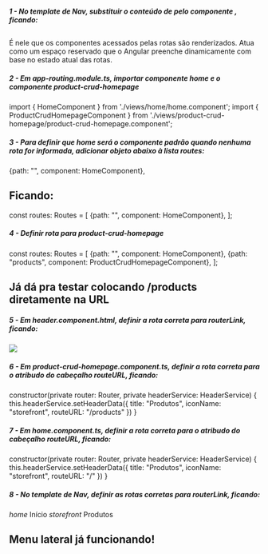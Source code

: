 ##### 1 - No template de Nav, substituir o conteúdo de <mat-sidenav-content> pelo componente <router-outlet>, ficando:
<mat-sidenav-content class="content">
    <router-outlet></router-outlet>
</mat-sidenav-content>

## <router-outlet>
É nele que os componentes acessados pelas rotas são renderizados. Atua como um espaço reservado que o Angular preenche dinamicamente com base no estado atual das rotas.


##### 2 - Em app-routing.module.ts, importar componente home e o componente product-crud-homepage
import { HomeComponent } from './views/home/home.component';
import { ProductCrudHomepageComponent } from './views/product-crud-homepage/product-crud-homepage.component';


##### 3 - Para definir que home será o componente padrão quando nenhuma rota for informada, adicionar objeto abaixo à lista routes:
{path: "", component: HomeComponent},

## Ficando:
const routes: Routes = [
  {path: "", component: HomeComponent},
];


##### 4 - Definir rota para product-crud-homepage
const routes: Routes = [
	{path: "", component: HomeComponent},
	{path: "products", component: ProductCrudHomepageComponent},
];

## Já dá pra testar colocando /products diretamente na URL


##### 5 - Em header.component.html, definir a rota correta para routerLink, ficando:
<a routerLink="/">
    <img id="logo" src="assets/img/logo.png">
</a>


##### 6 - Em product-crud-homepage.component.ts, definir a rota correta para o atribudo do cabeçalho routeURL, ficando:
constructor(private router: Router, private headerService: HeaderService) { 
  this.headerService.setHeaderData({
    title: "Produtos",
    iconName: "storefront",
    routeURL: "/products"
  })
}


##### 7 - Em home.component.ts, definir a rota correta para o atribudo do cabeçalho routeURL, ficando:
constructor(private router: Router, private headerService: HeaderService) { 
  this.headerService.setHeaderData({
    title: "Produtos",
    iconName: "storefront",
    routeURL: "/"
  })
}


##### 8 - No template de Nav, definir as rotas corretas para routerLink, ficando:
<a mat-list-item routerLink="/">
    <i class="material-icons">home</i>
    Início
</a>
<a mat-list-item routerLink="/products">
    <i class="material-icons">storefront</i>
    Produtos
</a>

## Menu lateral já funcionando!